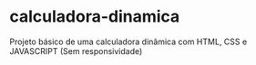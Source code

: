 # calculadora-dinamica
Projeto básico de uma calculadora dinâmica com HTML, CSS e JAVASCRIPT (Sem responsividade)
